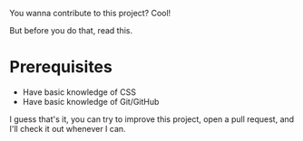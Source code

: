 You wanna contribute to this project? Cool!

But before you do that, read this.

# Prerequisites
- Have basic knowledge of CSS
- Have basic knowledge of Git/GitHub

I guess that's it, you can try to improve this project, open a pull request, and I'll check it out whenever I can.
